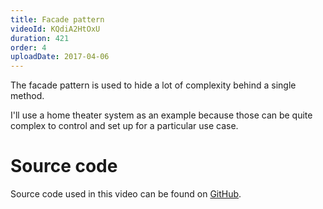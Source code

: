 ```yaml
---
title: Facade pattern
videoId: KQdiA2HtOxU
duration: 421
order: 4
uploadDate: 2017-04-06
---
```


The facade pattern is used to hide a lot of complexity behind a single method.

I'll use a home theater system as an example because those can be quite complex to control and set up for a particular use case.

# Source code
Source code used in this video can be found on <a href="https://github.com/SavjeeTutorials/typescript-design-patterns" target="_blank">GitHub</a>.